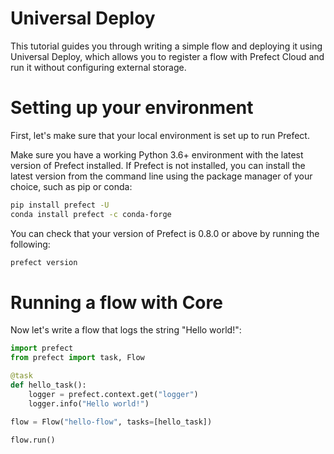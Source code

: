 # Universal Deploy

This tutorial guides you through writing a simple flow and deploying it using Universal Deploy, which allows you to register a flow with Prefect Cloud and run it without configuring external storage.

# Setting up your environment

First, let's make sure that your local environment is set up to run Prefect.

Make sure you have a working Python 3.6+ environment with the latest version of Prefect installed. If Prefect is not installed, you can install the latest version from the command line using the package manager of your choice, such as pip or conda:

```bash
pip install prefect -U
conda install prefect -c conda-forge
```

You can check that your version of Prefect is 0.8.0 or above by running the following:

```bash
prefect version
```

# Running a flow with Core

Now let's write a flow that logs the string "Hello world!":

```python
import prefect
from prefect import task, Flow

@task
def hello_task():
    logger = prefect.context.get("logger")
    logger.info("Hello world!")

flow = Flow("hello-flow", tasks=[hello_task])

flow.run()
```
